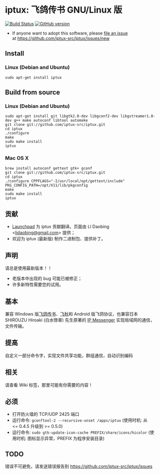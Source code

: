 # iptux: 飞鸽传书 GNU/Linux 版

[![Build Status](https://travis-ci.org/iptux-src/iptux.png?branch=master)](https://travis-ci.org/iptux-src/iptux)
[![GitHub version](https://badge.fury.io/gh/iptux-src%2Fiptux.png)](http://badge.fury.io/gh/iptux-src%2Fiptux)

* If anyone want to adopt this software, please [file an issue](https://github.com/iptux-src/iptux/issues/new)<br>
  at https://github.com/iptux-src/iptux/issues/new


## Install

### Linux (Debian and Ubuntu)

```
sudo apt-get install iptux
```


## Build from source

### Linux (Debian and Ubuntu)

```
sudo apt-get install git libgtk2.0-dev libgconf2-dev libgstreamer1.0-dev g++ make autoconf libtool automake
git clone git://github.com/iptux-src/iptux.git
cd iptux
./configure
make
sudo make install
iptux
```

### Mac OS X

```
brew install autoconf gettext gtk+ gconf
git clone git://github.com/iptux-src/iptux.git
cd iptux
./configure CPPFLAGS="-I/usr/local/opt/gettext/include" PKG_CONFIG_PATH=/opt/X11/lib/pkgconfig
make
sudo make install
iptux
```


## 贡献

* [Launchpad](http://translations.launchpad.net/iptux/trunk) 为 iptux 贡献翻译。页面由 LI Daobing &lt;lidaobing@gmail.com&gt; 提供；
* 欢迎为 iptux (最新版) 制作二进制包、提供补丁。

## 声明

请总是使用最新版本！！

* 老版本中出现的 bug 可能已被修正；
* 许多新特性需要您的试用。

## 基本

兼容 Windows 版[飞鸽传书](http://www.ipmsg.org.cn/)、[飞秋](http://www.feiq18.com/)和 Android 版飞鸽协议，也兼容日本 SHIROUZU Hiroaki (白水啓章) 先生原著的 [IP Messenger](http://ipmsg.org/) 实现局域网的通信，文件传输。

## 提高

自定义一部分命令字，实现文件共享功能，群组通信，自动识别编码

## 相关
请查看 Wiki 标签，那里可能有你需要的内容！

## 必须

* 打开防火墙的 TCP/UDP 2425 端口
* 运行命令: `gconftool-2 --recursive-unset /apps/iptux` (使用时机: 从 <= 0.4.5 升级到 >= 0.5.0)
* 运行命令: `sudo gtk-update-icon-cache PREFIX/share/icons/hicolor` (使用时机: 图标显示异常，PREFIX 为程序安装目录)


## TODO
错误不可避免，请发送错误报告到 https://github.com/iptux-src/iptux/issues
